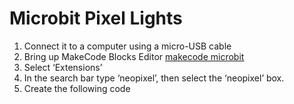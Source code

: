 # Microbit Pixel Lights

1. Connect it to a computer using a micro-USB cable
2. Bring up MakeCode Blocks Editor [makecode microbit](makecode.microbit.org)
3. Select ‘Extensions’
4. In the search bar type ‘neopixel’, then select the ‘neopixel’ box.
5. Create the following code
